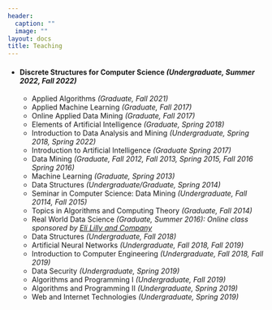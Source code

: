 ```yaml
---
header:
  caption: ""
  image: ""
layout: docs
title: Teaching 
---
```


 * #### Discrete Structures for Computer Science *(Undergraduate, Summer 2022, Fall 2022)*
    + Applied Algorithms *(Graduate, Fall 2021)*
    + Applied Machine Learning *(Graduate, Fall 2017)*
    + Online Applied Data Mining *(Graduate, Fall 2017)*
    + Elements of Artificial Intelligence *(Graduate, Spring 2018)*
    + Introduction to Data Analysis and Mining *(Undergraduate, Spring 2018, Spring 2022)*
    + Introduction to Artificial Intelligence *(Graduate Spring 2017)*
    + Data Mining *(Graduate, Fall 2012, Fall 2013, Spring 2015, Fall 2016 Spring 2016)*
    + Machine Learning *(Graduate, Spring 2013)*
    + Data Structures *(Undergraduate/Graduate, Spring 2014)*
    + Seminar in Computer Science: Data Mining *(Undergraduate, Fall 20114, Fall 2015)*
    + Topics in Algorithms and Computing Theory *(Graduate, Fall 2014)*
    + Real World Data Science *(Graduate, Summer 2016): Online class sponsored by [Eli Lilly and Company](https://www.lilly.com/)*
    + Data Structures *(Undergraduate, Fall 2018)*
    + Artificial Neural Networks *(Undergraduate, Fall 2018, Fall 2019)*
    + Introduction to Computer Engineering *(Undergraduate, Fall 2018, Fall 2019)*
    + Data Security *(Undergraduate, Spring 2019)*
    + Algorithms and Programming I  *(Undergraduate, Fall 2019)*
    + Algorithms and Programming II *(Undergraduate, Spring 2019)*
    + Web and Internet Technologies *(Undergraduate, Spring 2019)*
